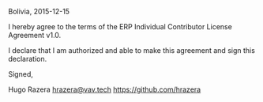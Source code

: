 Bolivia, 2015-12-15

I hereby agree to the terms of the ERP Individual Contributor License
Agreement v1.0.

I declare that I am authorized and able to make this agreement and sign this
declaration.

Signed,

Hugo Razera hrazera@vav.tech https://github.com/hrazera
